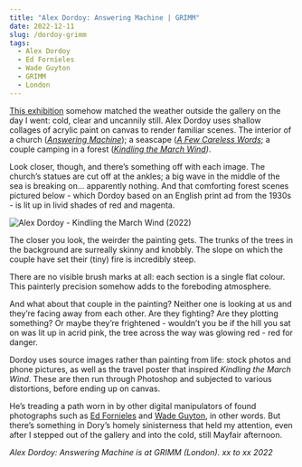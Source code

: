 ```yaml
---
title: "Alex Dordoy: Answering Machine | GRIMM"
date: 2022-12-11
slug: /dordoy-grimm
tags:
  - Alex Dordoy
  - Ed Fornieles
  - Wade Guyton
  - GRIMM
  - London
---
```


[This exhibition](https://grimmgallery.com/exhibitions/236-alex-dordoy-answering-machine/) somehow matched the weather outside the gallery on the day I went: cold, clear and uncannily still. Alex Dordoy uses shallow collages of acrylic paint on canvas to render familiar scenes. The interior of a church (*[Answering Machine](https://grimmgallery.com/exhibitions/236/works/artworks-23265-alex-dordoy-answering-machine-2022/)*); a seascape (*[A Few Careless Words](https://grimmgallery.com/exhibitions/236/works/artworks-23261-alex-dordoy-a-few-careless-words-2022/)*; a couple camping in a forest (*[Kindling the March Wind](https://grimmgallery.com/exhibitions/236/works/artworks-23264-alex-dordoy-kindling-the-march-wind-2022/))*.

Look closer, though, and there’s something off with each image. The church’s statues are cut off at the ankles; a big wave in the middle of the sea is breaking on… apparently nothing. And that comforting forest scenes pictured below - which Dordoy based on an English print ad from the 1930s - is lit up in livid shades of red and magenta.

![Alex Dordoy - Kindling the March Wind (2022)](/grimm-dordoy-1.jpeg)

The closer you look, the weirder the painting gets. The trunks of the trees in the background are surreally skinny and knobbly. The slope on which the couple have set their (tiny) fire is incredibly steep. 

There are no visible brush marks at all: each section is a single flat colour. This painterly precision somehow adds to the foreboding atmosphere.

And what about that couple in the painting? Neither one is looking at us and they’re facing away from each other. Are they fighting? Are they plotting something? Or maybe they’re frightened - wouldn’t you be if the hill you sat on was lit up in acrid pink, the tree across the way was glowing red - red for danger.

Dordoy uses source images rather than painting from life: stock photos and phone pictures, as well as the travel poster that inspired *Kindling the March Wind*. These are then run through Photoshop and subjected to various distortions, before ending up on canvas.

He’s treading a path worn in by other digital manipulators of found photographs such as [Ed Fornieles](/fornieles-carlos) and [Wade Guyton](/guyton-moma), in other words. But there’s something in Dory’s homely sinisterness that held my attention, even after I stepped out of the gallery and into the cold, still Mayfair afternoon.

*Alex Dordoy: Answering Machine is at GRIMM (London). xx to xx 2022*
